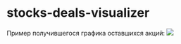 # stocks-deals-visualizer

Пример получившегося графика оставшихся акций:
![](https://tyvik.ru/upload/stocks-deals-visualizer/ROSN.png)
